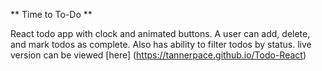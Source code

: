 ** Time to To-Do **

React todo app with clock and animated buttons. A user can add, delete, and mark todos as complete. Also has ability to filter todos by status.
live version can be viewed [here] (https://tannerpace.github.io/Todo-React)
